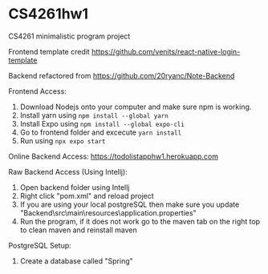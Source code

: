 # CS4261hw1
CS4261 minimalistic program project

Frontend template credit https://github.com/venits/react-native-login-template

Backend refactored from https://github.com/20ryanc/Note-Backend

Frontend Access:
1. Download Nodejs onto your computer and make sure npm is working. 
2. Install yarn using ```npm install --global yarn```
3. Install Expo using ```npm install --global expo-cli```
4. Go to frontend folder and excecute ```yarn install```
5. Run using ```npx expo start```

Online Backend Access:
https://todolistapphw1.herokuapp.com

Raw Backend Access (Using Intellj):
1. Open backend folder using Intellj
2. Right click "pom.xml" and reload project
3. If you are using your local postgreSQL then make sure you update "Backend\src\main\resources\application.properties"
3. Run the program, if it does not work go to the maven tab on the right top to clean maven and reinstall maven

PostgreSQL Setup:
1. Create a database called "Spring"
